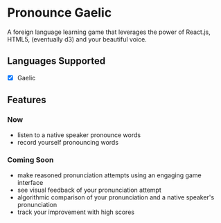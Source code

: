# Pronounce Gaelic
A foreign language learning game that leverages the power of React.js, HTML5, (eventually d3) and your beautiful voice. 

## Languages Supported
- [x] Gaelic

## Features
### Now
 - listen to a native speaker pronounce words
 - record yourself pronouncing words

### Coming Soon
 - make reasoned pronunciation attempts using an engaging game interface
 - see visual feedback of your pronunciation attempt
 - algorithmic comparison of your pronunciation and a native speaker's pronunciation
 - track your improvement with high scores


